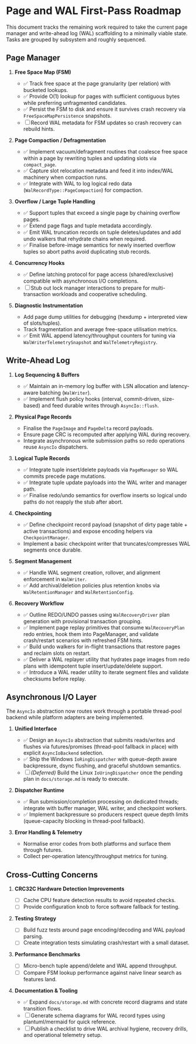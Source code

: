# Page and WAL First-Pass Roadmap

This document tracks the remaining work required to take the current page manager and write-ahead log (WAL) scaffolding to a minimally viable state. Tasks are grouped by subsystem and roughly sequenced.

## Page Manager

1. **Free Space Map (FSM)**
   - ✅ Track free space at the page granularity (per relation) with bucketed lookups.
   - ✅ Provide O(1) lookup for pages with sufficient contiguous bytes while preferring unfragmented candidates.
   - ✅ Persist the FSM to disk and ensure it survives crash recovery via `FreeSpaceMapPersistence` snapshots.
   - ☐ Record WAL metadata for FSM updates so crash recovery can rebuild hints.

2. **Page Compaction / Defragmentation**
   - ✅ Implement vacuum/defragment routines that coalesce free space within a page by rewriting tuples and updating slots via `compact_page`.
   - ✅ Capture slot relocation metadata and feed it into index/WAL machinery when compaction runs.
   - ✅ Integrate with WAL to log logical redo data (`WalRecordType::PageCompaction`) for compaction.

3. **Overflow / Large Tuple Handling**
   - ✅ Support tuples that exceed a single page by chaining overflow pages.
   - ✅ Extend page flags and tuple metadata accordingly.
   - ✅ Emit WAL truncation records on tuple deletes/updates and add undo walkers that rehydrate chains when required.
   - ✅ Finalise before-image semantics for newly inserted overflow tuples so abort paths avoid duplicating stub records.

4. **Concurrency Hooks**
   - ✅ Define latching protocol for page access (shared/exclusive) compatible with asynchronous I/O completions.
   - ☐ Stub out lock manager interactions to prepare for multi-transaction workloads and cooperative scheduling.

5. **Diagnostic Instrumentation**
   - Add page dump utilities for debugging (hexdump + interpreted view of slots/tuples).
   - Track fragmentation and average free-space utilisation metrics.
   - ✅ Emit WAL append latency/throughput counters for tuning via `WalWriterTelemetrySnapshot` and `WalTelemetryRegistry`.

## Write-Ahead Log

1. **Log Sequencing & Buffers**
   - ✅ Maintain an in-memory log buffer with LSN allocation and latency-aware batching (`WalWriter`).
   - ✅ Implement flush policy hooks (interval, commit-driven, size-based) and feed durable writes through `AsyncIo::flush`.

2. **Physical Page Records**
   - Finalise the `PageImage` and `PageDelta` record payloads.
   - Ensure page CRC is recomputed after applying WAL during recovery.
   - Integrate asynchronous write submission paths so redo operations reuse `AsyncIo` dispatchers.

3. **Logical Tuple Records**
   - ✅ Integrate tuple insert/delete payloads via `PageManager` so WAL commits precede page mutations.
   - ✅ Integrate tuple update payloads into the WAL writer and manager path.
   - ✅ Finalise redo/undo semantics for overflow inserts so logical undo paths do not reapply the stub after abort.

4. **Checkpointing**
   - ✅ Define checkpoint record payload (snapshot of dirty page table + active transactions) and expose encoding helpers via `CheckpointManager`.
   - Implement a basic checkpoint writer that truncates/compresses WAL segments once durable.

5. **Segment Management**
   - ✅ Handle WAL segment creation, rollover, and alignment enforcement in `WalWriter`.
   - ✅ Add archival/deletion policies plus retention knobs via `WalRetentionManager` and `WalRetentionConfig`.

6. **Recovery Workflow**
   - ✅ Outline REDO/UNDO passes using `WalRecoveryDriver` plan generation with provisional transaction grouping.
   - ✅ Implement page replay primitives that consume `WalRecoveryPlan` redo entries, hook them into PageManager, and validate crash/restart scenarios with refreshed FSM hints.
   - ✅ Build undo walkers for in-flight transactions that restore pages and reclaim slots on restart.
   - ✅ Deliver a WAL replayer utility that hydrates page images from redo plans with idempotent tuple insert/update/delete support.
   - ✅ Introduce a WAL reader utility to iterate segment files and validate checksums before replay.

## Asynchronous I/O Layer

The `AsyncIo` abstraction now routes work through a portable thread-pool backend while platform adapters are being implemented.

1. **Unified Interface**
   - ✅ Design an `AsyncIo` abstraction that submits reads/writes and flushes via futures/promises (thread-pool fallback in place) with explicit `AsyncIoBackend` selection.
   - ✅ Ship the Windows `IoRingDispatcher` with queue-depth aware backpressure, dsync flushing, and graceful shutdown semantics.
   - ☐ *(Deferred)* Build the Linux `IoUringDispatcher` once the pending plan in `docs/storage.md` is ready to execute.

2. **Dispatcher Runtime**
   - ✅ Run submission/completion processing on dedicated threads; integrate with buffer manager, WAL writer, and checkpoint workers.
   - ✅ Implement backpressure so producers respect queue depth limits (queue-capacity blocking in thread-pool fallback).

3. **Error Handling & Telemetry**
   - Normalise error codes from both platforms and surface them through futures.
   - Collect per-operation latency/throughput metrics for tuning.

## Cross-Cutting Concerns

1. **CRC32C Hardware Detection Improvements**
   - ☐ Cache CPU feature detection results to avoid repeated checks.
   - ☐ Provide configuration knob to force software fallback for testing.

2. **Testing Strategy**
   - ☐ Build fuzz tests around page encoding/decoding and WAL payload parsing.
   - ☐ Create integration tests simulating crash/restart with a small dataset.

3. **Performance Benchmarks**
   - ☐ Micro-bench tuple append/delete and WAL append throughput.
   - ☐ Compare FSM lookup performance against naive linear search as features land.

4. **Documentation & Tooling**
   - ✅ Expand `docs/storage.md` with concrete record diagrams and state transition flows.
   - ☐ Generate schema diagrams for WAL record types using plantuml/mermaid for quick reference.
   - ☐ Publish a checklist to drive WAL archival hygiene, recovery drills, and operational telemetry setup.
